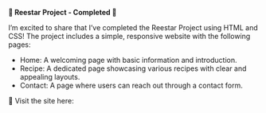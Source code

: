 **🎉 Reestar Project - Completed 🎉**

I’m excited to share that I’ve completed the Reestar Project using HTML and CSS! The project includes a simple, responsive website with the following pages:

* Home: A welcoming page with basic information and introduction.
* Recipe: A dedicated page showcasing various recipes with clear and appealing layouts.
* Contact: A page where users can reach out through a contact form.

🔗 Visit the site here: 
